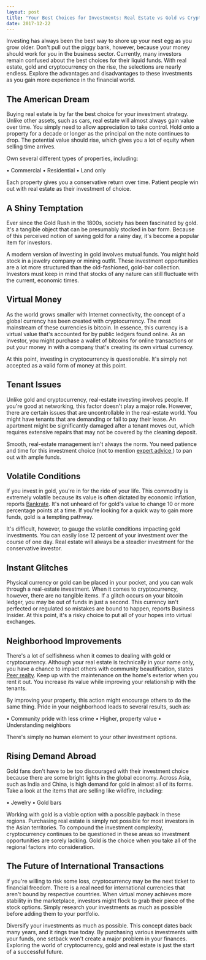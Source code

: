 ```yaml
---
layout: post
title: "Your Best Choices for Investments: Real Estate vs Gold vs Cryptocurrency"
date: 2017-12-22
---
```



<p>Investing has always been the best way to shore up your nest egg as you grow older. Don't pull out the piggy bank, however, because your money should work for you in the business sector. Currently, many investors remain confused about the best choices for their liquid funds. With real estate, gold and cryptocurrency on the rise, the selections are nearly endless. Explore the advantages and disadvantages to these investments as you gain more experience in the financial world. </p>

<h2> The American Dream </h2>

<p>Buying real estate is by far the best choice for your investment strategy. Unlike other assets, such as cars, real estate will almost always gain value over time. You simply need to allow appreciation to take control. Hold onto a property for a decade or longer as the principal on the note continues to drop. The potential value should rise, which gives you a lot of equity when selling time arrives.</p>

<p>Own several different types of properties, including:

• Commercial
• Residential
• Land only

Each property gives you a conservative return over time. Patient people win out with real estate as their investment of choice.</p>

<h2>A Shiny Temptation</h2>

<p>Ever since the Gold Rush in the 1800s, society has been fascinated by gold. It's a tangible object that can be presumably stocked in bar form. Because of this perceived notion of saving gold for a rainy day, it's become a popular item for investors.</p>

<p>A modern version of investing in gold involves mutual funds. You might hold stock in a jewelry company or mining outfit. These investment opportunities are a lot more structured than the old-fashioned, gold-bar collection. Investors must keep in mind that stocks of any nature can still fluctuate with the current, economic times.</p>

<h2>Virtual Money</h2>

<p>As the world grows smaller with Internet connectivity, the concept of a global currency has been created with cryptocurrency. The most mainstream of these currencies is bitcoin. In essence, this currency is a virtual value that's accounted for by public ledgers found online. As an investor, you might purchase a wallet of bitcoins for online transactions or put your money in with a company that's creating its own virtual currency.</p>

<p>At this point, investing in cryptocurrency is questionable. It's simply not accepted as a valid form of money at this point.</p>

<h2>Tenant Issues</h2>

Unlike gold and cryptocurrency, real-estate investing involves people. If you're good at networking, this factor doesn't play a major role. However, there are certain issues that are uncontrollable in the real-estate world. You might have tenants that are demanding or fail to pay their lease. An apartment might be significantly damaged after a tenant moves out, which requires extensive repairs that may not be covered by the cleaning deposit. 

Smooth, real-estate management isn't always the norm. You need patience and time for this investment choice (not to mention <a href="https://lockedon.com/"> expert advice </a>) to pan out with ample funds.

<h2>Volatile Conditions</h2>

<p>If you invest in gold, you're in for the ride of your life. This commodity is extremely volatile because its value is often dictated by economic inflation, reports <a href="https://www.bankrate.com/finance/investing/pros-cons-investing-gold-1.aspx"> Bankrate</a>. It's not unheard of for gold's value to change 10 or more percentage points at a time. If you're looking for a quick way to gain more funds, gold is a tempting pathway.</p>

<p>It's difficult, however, to gauge the volatile conditions impacting gold investments. You can easily lose 12 percent of your investment over the course of one day. Real estate will always be a steadier investment for the conservative investor.</p>

<h2>Instant Glitches</h2>

<p>Physical currency or gold can be placed in your pocket, and you can walk through a real-estate investment. When it comes to cryptocurrency, however, there are no tangible items. If a glitch occurs on your bitcoin ledger, you may be out of funds in just a second. This currency isn't perfected or regulated so mistakes are bound to happen, reports Business Insider. At this point, it's a risky choice to put all of your hopes into virtual exchanges.</p>

<h2>Neighborhood Improvements</h2>

<p>There's a lot of selfishness when it comes to dealing with gold or cryptocurrency. Although your real estate is technically in your name only, you have a chance to impact others with community beautification, states <a href="https://peerrealty.com/blog/pros-and-cons-of-different-real-estate-investments"> Peer realty</a>. Keep up with the maintenance on the home's exterior when you rent it out. You increase its value while improving your relationship with the tenants.</p> 

<p>By improving your property, this action might encourage others to do the same thing. Pride in your neighborhood leads to several results, such as:

• Community pride with less crime
• Higher, property value
• Understanding neighbors

There's simply no human element to your other investment options.</p>

<h2>Rising Demand Abroad</h2>

<p>Gold fans don't have to be too discouraged with their investment choice because there are some bright lights in the global economy. Across Asia, such as India and China, is high demand for gold in almost all of its forms. Take a look at the items that are selling like wildfire, including:

• Jewelry
• Gold bars

Working with gold is a viable option with a possible payback in these regions. Purchasing real estate is simply not possible for most investors in the Asian territories. To compound the investment complexity, cryptocurrency continues to be questioned in these areas so investment opportunities are sorely lacking. Gold is the choice when you take all of the regional factors into consideration.</p>

<h2>The Future of International Transactions</h2>

<p>If you're willing to risk some loss, cryptocurrency may be the next ticket to financial freedom. There is a real need for international currencies that aren't bound by respective countries. When virtual money achieves more stability in the marketplace, investors might flock to grab their piece of the stock options. Simply research your investments as much as possible before adding them to your portfolio.</p>

<p>Diversify your investments as much as possible. This concept dates back many years, and it rings true today. By purchasing various investments with your funds, one setback won't create a major problem in your finances. Exploring the world of cryptocurrency, gold and real estate is just the start of a successful future.

</p>

